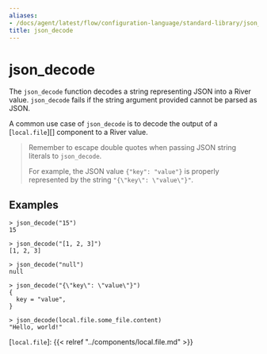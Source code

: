 ```yaml
---
aliases:
- /docs/agent/latest/flow/configuration-language/standard-library/json_decode
title: json_decode
---
```


# json_decode

The `json_decode` function decodes a string representing JSON into a River
value. `json_decode` fails if the string argument provided cannot be parsed as
JSON.

A common use case of `json_decode` is to decode the output of a
[`local.file`][] component to a River value.

> Remember to escape double quotes when passing JSON string literals to `json_decode`.
>
> For example, the JSON value `{"key": "value"}` is properly represented by the
> string `"{\"key\": \"value\"}"`.

## Examples

```
> json_decode("15")
15

> json_decode("[1, 2, 3]")
[1, 2, 3]

> json_decode("null")
null

> json_decode("{\"key\": \"value\"}")
{
  key = "value",
}

> json_decode(local.file.some_file.content)
"Hello, world!"
```

[`local.file`]: {{< relref "../components/local.file.md" >}}
